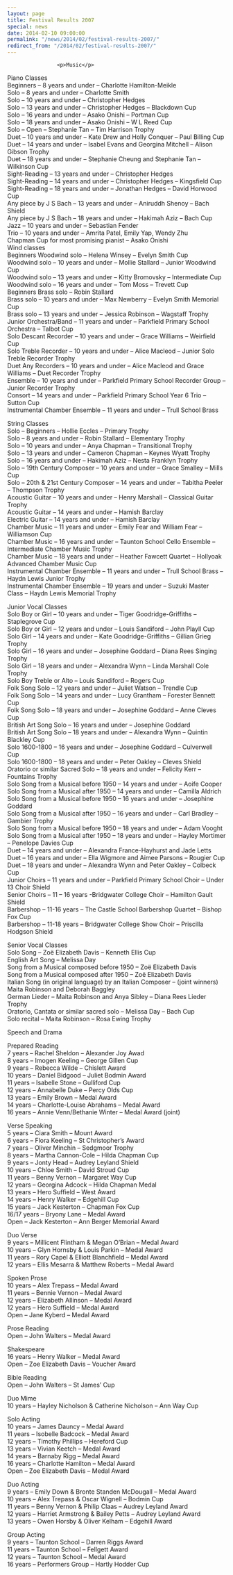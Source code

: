 ```yaml
---
layout: page
title: Festival Results 2007
special: news
date: 2014-02-10 09:00:00
permalink: "/news/2014/02/festival-results-2007/"
redirect_from: "/2014/02/festival-results-2007/"
---
```



                    
                    <p>Music</p>
<p>Piano Classes<br />
Beginners &#8211; 8 years and under &#8211; Charlotte Hamilton-Meikle<br />
Solo &#8211; 8 years and under &#8211; Charlotte Smith<br />
Solo &#8211; 10 years and under &#8211; Christopher Hedges<br />
Solo &#8211; 13 years and under &#8211; Christopher Hedges &#8211; Blackdown Cup<br />
Solo &#8211; 16 years and under &#8211; Asako Onishi &#8211; Portman Cup<br />
Solo &#8211; 18 years and under &#8211; Asako Onishi &#8211; W L Reed Cup<br />
Solo &#8211; Open &#8211; Stephanie Tan &#8211; Tim Harrison Trophy<br />
Duet &#8211; 10 years and under &#8211; Kate Drew and Holly Conquer &#8211; Paul Billing Cup<br />
Duet &#8211; 14 years and under – Isabel Evans and Georgina Mitchell &#8211; Alison Gibson Trophy<br />
Duet &#8211; 18 years and under &#8211; Stephanie Cheung and Stephanie Tan &#8211; Wilkinson Cup<br />
Sight-Reading &#8211; 13 years and under &#8211; Christopher Hedges<br />
Sight-Reading &#8211; 14 years and under &#8211; Christopher Hedges &#8211; Kingsfield Cup<br />
Sight-Reading &#8211; 18 years and under &#8211; Jonathan Hedges &#8211; David Horwood Cup<br />
Any piece by J S Bach &#8211; 13 years and under &#8211; Aniruddh Shenoy &#8211; Bach Shield<br />
Any piece by J S Bach &#8211; 18 years and under &#8211; Hakimah Aziz &#8211; Bach Cup<br />
Jazz &#8211; 10 years and under &#8211; Sebastian Fender<br />
Trio &#8211; 10 years and under &#8211; Amrita Patel, Emily Yap, Wendy Zhu<br />
Chapman Cup for most promising pianist &#8211; Asako Onishi<br />
Wind classes<br />
Beginners Woodwind solo &#8211; Helena Winsey &#8211; Evelyn Smith Cup<br />
Woodwind solo &#8211; 10 years and under &#8211; Mollie Stallard &#8211; Junior Woodwind Cup<br />
Woodwind solo &#8211; 13 years and under &#8211; Kitty Bromovsky &#8211; Intermediate Cup<br />
Woodwind solo &#8211; 16 years and under &#8211; Tom Moss &#8211; Trevett Cup<br />
Beginners Brass solo &#8211; Robin Stallard<br />
Brass solo &#8211; 10 years and under &#8211; Max Newberry &#8211; Evelyn Smith Memorial Cup<br />
Brass solo &#8211; 13 years and under &#8211; Jessica Robinson &#8211; Wagstaff Trophy<br />
Junior Orchestra/Band &#8211; 11 years and under &#8211; Parkfield Primary School Orchestra &#8211; Talbot Cup<br />
Solo Descant Recorder &#8211; 10 years and under &#8211; Grace Williams &#8211; Weirfield Cup<br />
Solo Treble Recorder &#8211; 10 years and under &#8211; Alice Macleod &#8211; Junior Solo Treble Recorder Trophy<br />
Duet Any Recorders &#8211; 10 years and under &#8211; Alice Macleod and Grace Williams &#8211; Duet Recorder Trophy<br />
Ensemble &#8211; 10 years and under &#8211; Parkfield Primary School Recorder Group &#8211; Junior Recorder Trophy<br />
Consort &#8211; 14 years and under &#8211; Parkfield Primary School Year 6 Trio &#8211; Sutton Cup<br />
Instrumental Chamber Ensemble &#8211; 11 years and under &#8211; Trull School Brass </p>
<p>String Classes<br />
Solo &#8211; Beginners &#8211; Hollie Eccles &#8211; Primary Trophy<br />
Solo &#8211; 8 years and under &#8211; Robin Stallard &#8211; Elementary Trophy<br />
Solo &#8211; 10 years and under &#8211; Anya Chapman &#8211; Transitional Trophy<br />
Solo &#8211; 13 years and under &#8211; Cameron Chapman &#8211; Keynes Wyatt Trophy<br />
Solo &#8211; 16 years and under &#8211; Hakimah Aziz &#8211; Nesta Franklyn Trophy<br />
Solo &#8211; 19th Century Composer &#8211; 10 years and under &#8211; Grace Smalley &#8211; Mills Cup<br />
Solo &#8211; 20th &#038; 21st Century Composer &#8211; 14 years and under &#8211; Tabitha Peeler &#8211; Thompson Trophy<br />
Acoustic Guitar &#8211; 10 years and under &#8211; Henry Marshall &#8211; Classical Guitar Trophy<br />
Acoustic Guitar &#8211; 14 years and under &#8211; Hamish Barclay<br />
Electric Guitar &#8211; 14 years and under &#8211; Hamish Barclay<br />
Chamber Music &#8211; 11 years and under &#8211; Emily Fear and William Fear &#8211; Williamson Cup<br />
Chamber Music &#8211; 16 years and under &#8211; Taunton School Cello Ensemble &#8211; Intermediate Chamber Music Trophy<br />
Chamber Music &#8211; 18 years and under &#8211; Heather Fawcett Quartet &#8211; Hollyoak Advanced Chamber Music Cup<br />
Instrumental Chamber Ensemble &#8211; 11 years and under &#8211; Trull School Brass &#8211; Haydn Lewis Junior Trophy<br />
Instrumental Chamber Ensemble &#8211; 19 years and under &#8211; Suzuki Master Class &#8211; Haydn Lewis Memorial Trophy</p>
<p>Junior Vocal Classes<br />
Solo Boy or Girl &#8211; 10 years and under &#8211; Tiger Goodridge-Griffiths &#8211; Staplegrove Cup<br />
Solo Boy or Girl &#8211; 12 years and under &#8211; Louis Sandiford &#8211; John Playll Cup<br />
Solo Girl &#8211; 14 years and under &#8211; Kate Goodridge-Griffiths &#8211; Gillian Grieg Trophy<br />
Solo Girl &#8211; 16 years and under &#8211; Josephine Goddard &#8211; Diana Rees Singing Trophy<br />
Solo Girl &#8211; 18 years and under &#8211; Alexandra Wynn &#8211; Linda Marshall Cole Trophy<br />
Solo Boy Treble or Alto &#8211; Louis Sandiford &#8211; Rogers Cup<br />
Folk Song Solo &#8211; 12 years and under &#8211; Juliet Watson &#8211; Trendle Cup<br />
Folk Song Solo &#8211; 14 years and under &#8211; Lucy Grantham &#8211; Forester Bennett Cup<br />
Folk Song Solo &#8211; 18 years and under &#8211; Josephine Goddard &#8211; Anne Cleves Cup<br />
British Art Song Solo &#8211; 16 years and under &#8211; Josephine Goddard<br />
British Art Song Solo &#8211; 18 years and under &#8211; Alexandra Wynn &#8211; Quintin Blackley Cup<br />
Solo 1600-1800 &#8211; 16 years and under &#8211; Josephine Goddard &#8211; Culverwell Cup<br />
Solo 1600-1800 &#8211; 18 years and under &#8211; Peter Oakley &#8211; Cleves Shield<br />
Oratorio or similar Sacred Solo &#8211; 18 years and under &#8211; Felicity Kerr &#8211; Fountains Trophy<br />
Solo Song from a Musical before 1950 &#8211; 14 years and under &#8211; Aoife Cooper<br />
Solo Song from a Musical after 1950 &#8211; 14 years and under &#8211; Camilla Aldrich<br />
Solo Song from a Musical before 1950 &#8211; 16 years and under &#8211; Josephine Goddard<br />
Solo Song from a Musical after 1950 &#8211; 16 years and under &#8211; Carl Bradley &#8211; Gambier Trophy<br />
Solo Song from a Musical before 1950 &#8211; 18 years and under &#8211; Adam Vooght<br />
Solo Song from a Musical after 1950 &#8211; 18 years and under &#8211; Hayley Mortimer &#8211; Penelope Davies Cup<br />
Duet &#8211; 14 years and under &#8211; Alexandra France-Hayhurst and Jade Letts<br />
Duet &#8211; 16 years and under &#8211; Ella Wigmore and Aimee Parsons &#8211; Rougier Cup<br />
Duet &#8211; 18 years and under &#8211; Alexandra Wynn and Peter Oakley &#8211; Colbeck Cup<br />
Junior Choirs &#8211; 11 years and under &#8211; Parkfield Primary School Choir &#8211; Under 13 Choir Shield<br />
Senior Choirs &#8211; 11 &#8211; 16 years -Bridgwater College Choir &#8211; Hamilton Gault Shield<br />
Barbershop &#8211; 11-16 years &#8211; The Castle School Barbershop Quartet &#8211; Bishop Fox Cup<br />
Barbershop &#8211; 11-18 years &#8211; Bridgwater College Show Choir &#8211; Priscilla Hodgson Shield</p>
<p>Senior Vocal Classes<br />
Solo Song &#8211; Zoë Elizabeth Davis &#8211; Kenneth Ellis Cup<br />
English Art Song &#8211; Melissa Day<br />
Song from a Musical composed before 1950 &#8211; Zoë Elizabeth Davis<br />
Song from a Musical composed after 1950 &#8211; Zoë Elizabeth Davis<br />
Italian Song (in original language) by an Italian Composer &#8211; (joint winners) Maita Robinson and Deborah Baggley<br />
German Lieder &#8211; Maita Robinson and Anya Sibley &#8211; Diana Rees Lieder Trophy<br />
Oratorio, Cantata or similar sacred solo &#8211; Melissa Day &#8211; Bach Cup<br />
Solo recital &#8211; Maita Robinson &#8211; Rosa Ewing Trophy</p>
<p>Speech and Drama</p>
<p>Prepared Reading<br />
7 years &#8211; Rachel Sheldon &#8211; Alexander Joy Awad<br />
8 years &#8211; Imogen Keeling &#8211; George Gillen Cup<br />
9 years &#8211; Rebecca Wilde &#8211; Chislett Award<br />
10 years &#8211; Daniel Bidgood &#8211; Juliet Bodmin Award<br />
11 years &#8211; Isabelle Stone &#8211; Gulliford Cup<br />
12 years &#8211; Annabelle Duke &#8211; Percy Olds Cup<br />
13 years &#8211; Emily Brown &#8211; Medal Award<br />
14 years &#8211; Charlotte-Louise Abrahams &#8211; Medal Award<br />
16 years &#8211; Annie Venn/Bethanie Winter &#8211; Medal Award (joint)</p>
<p>Verse Speaking<br />
5 years &#8211; Ciara Smith &#8211; Mount Award<br />
6 years &#8211; Flora Keeling &#8211; St Christopher’s Award<br />
7 years &#8211; Oliver Minchin &#8211; Sedgmoor Trophy<br />
8 years &#8211; Martha Cannon-Cole &#8211; Hilda Chapman Cup<br />
9 years &#8211; Jonty Head &#8211; Audrey Leyland Shield<br />
10 years &#8211; Chloe Smith &#8211; David Stroud Cup<br />
11 years &#8211; Benny Vernon &#8211; Margaret Way Cup<br />
12 years &#8211; Georgina Adcock &#8211; Hilda Chapman Medal<br />
13 years &#8211; Hero Suffield &#8211; West Award<br />
14 years &#8211; Henry Walker &#8211; Edgehill Cup<br />
15 years &#8211; Jack Kesterton &#8211; Chapman Fox Cup<br />
16/17 years &#8211; Bryony Lane &#8211; Medal Award<br />
Open &#8211; Jack Kesterton &#8211; Ann Berger Memorial Award</p>
<p>Duo Verse<br />
9 years &#8211; Millicent Flintham &#038; Megan O’Brian &#8211; Medal Award<br />
10 years &#8211; Glyn Hornsby &#038; Louis Parkin &#8211; Medal Award<br />
11 years &#8211; Rory Capel &#038; Elliott Blanchfield &#8211; Medal Award<br />
12 years &#8211; Ellis Mesarra &#038; Matthew Roberts &#8211; Medal Award</p>
<p>Spoken Prose<br />
10 years &#8211; Alex Trepass &#8211; Medal Award<br />
11 years &#8211; Bennie Vernon &#8211; Medal Award<br />
12 years &#8211; Elizabeth Allinson &#8211; Medal Award<br />
12 years &#8211; Hero Suffield &#8211; Medal Award<br />
Open &#8211; Jane Kyberd &#8211; Medal Award</p>
<p>Prose Reading<br />
Open &#8211; John Walters &#8211; Medal Award</p>
<p>Shakespeare<br />
16 years &#8211; Henry Walker &#8211; Medal Award<br />
Open &#8211; Zoe Elizabeth Davis &#8211; Voucher Award</p>
<p>Bible Reading<br />
Open &#8211; John Walters &#8211; St James’ Cup</p>
<p>Duo Mime<br />
10 years &#8211; Hayley Nicholson &#038; Catherine Nicholson &#8211; Ann Way Cup</p>
<p>Solo Acting<br />
10 years &#8211; James Dauncy &#8211; Medal Award<br />
11 years &#8211; Isobelle Badcock &#8211; Medal Award<br />
12 years &#8211; Timothy Phillips &#8211; Hereford Cup<br />
13 years &#8211; Vivian Keetch &#8211; Medal Award<br />
14 years &#8211; Barnaby Rigg &#8211; Medal Award<br />
16 years &#8211; Charlotte Hamilton &#8211; Medal Award<br />
Open &#8211; Zoe Elizabeth Davis &#8211; Medal Award</p>
<p>Duo Acting<br />
9 years &#8211; Emily Down &#038; Bronte Standen McDougall &#8211; Medal Award<br />
10 years &#8211; Alex Trepass &#038; Oscar Wignell &#8211; Bodmin Cup<br />
11 years &#8211; Benny Vernon &#038; Philip Claas &#8211; Audrey Leyland Award<br />
12 years &#8211; Harriet Armstrong &#038; Bailey Petts &#8211; Audrey Leyland Award<br />
13 years &#8211; Owen Horsby &#038; Oliver Kelham &#8211; Edgehill Award</p>
<p>Group Acting<br />
9 years &#8211; Taunton School &#8211; Darren Riggs Award<br />
11 years &#8211; Taunton School &#8211; Fellgett Award<br />
12 years &#8211; Taunton School &#8211; Medal Award<br />
16 years &#8211; Performers Group &#8211; Hartly Hodder Cup</p>

                
